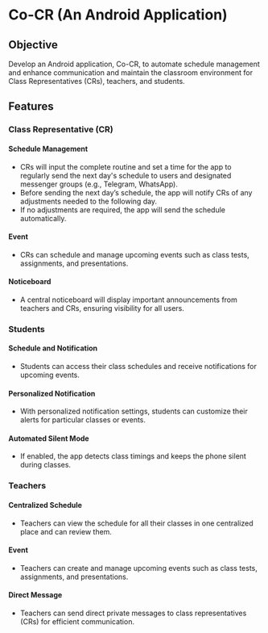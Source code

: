 # Co-CR (An Android Application)


## Objective

Develop an Android application, Co-CR, to automate schedule management and enhance communication and maintain the classroom environment for Class Representatives (CRs), teachers, and students.

## Features

### Class Representative (CR)

#### Schedule Management
- CRs will input the complete routine and set a time for the app to regularly send the next day's schedule to users and designated messenger groups (e.g., Telegram, WhatsApp).
- Before sending the next day’s schedule, the app will notify CRs of any adjustments needed to the following day.
- If no adjustments are required, the app will send the schedule automatically.

#### Event
- CRs can schedule and manage upcoming events such as class tests, assignments, and presentations.

#### Noticeboard
- A central noticeboard will display important announcements from teachers and CRs, ensuring visibility for all users.

### Students

#### Schedule and Notification
- Students can access their class schedules and receive notifications for upcoming events.

#### Personalized Notification
- With personalized notification settings, students can customize their alerts for particular classes or events.

#### Automated Silent Mode
- If enabled, the app detects class timings and keeps the phone silent during classes.

### Teachers

#### Centralized Schedule
- Teachers can view the schedule for all their classes in one centralized place and can review them.

#### Event
- Teachers can create and manage upcoming events such as class tests, assignments, and presentations.

#### Direct Message
- Teachers can send direct private messages to class representatives (CRs) for efficient communication.

